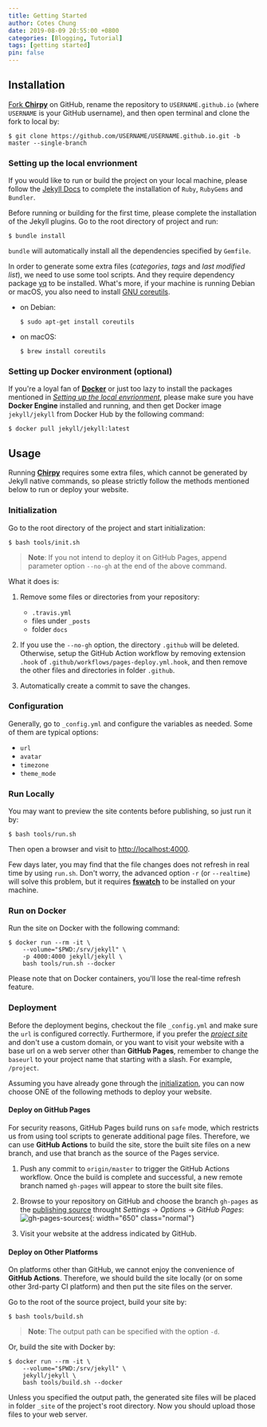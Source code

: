 ```yaml
---
title: Getting Started
author: Cotes Chung
date: 2019-08-09 20:55:00 +0800
categories: [Blogging, Tutorial]
tags: [getting started]
pin: false
---
```



## Installation

[Fork **Chirpy**](https://github.com/cotes2020/jekyll-theme-chirpy/fork) on GitHub, rename the repository to `USERNAME.github.io` (where `USERNAME` is your GitHub username), and then open terminal and clone the fork to local by:

```terminal
$ git clone https://github.com/USERNAME/USERNAME.github.io.git -b master --single-branch
```

### Setting up the local envrionment

If you would like to run or build the project on your local machine, please follow the [Jekyll Docs](https://jekyllrb.com/docs/installation/) to complete the installation of `Ruby`, `RubyGems` and `Bundler`. 

Before running or building for the first time, please complete the installation of the Jekyll plugins. Go to the root directory of project and run:

```terminal
$ bundle install
```

`bundle` will automatically install all the dependencies specified by `Gemfile`.

In order to generate some extra files (_categories_, _tags_ and _last modified list_), we need to use some tool scripts. And they require dependency package [yq](https://github.com/mikefarah/yq#install) to be installed. What's more, if your machine is running Debian or macOS, you also need to install [GNU coreutils](https://www.gnu.org/software/coreutils/).

- on Debian:

  ```console
  $ sudo apt-get install coreutils
  ```

- on macOS:

  ```console
  $ brew install coreutils
  ```

### Setting up Docker environment (optional)

If you're a loyal fan of [**Docker**](https://www.docker.com/) or just too lazy to install the packages mentioned in [_Setting up the local envrionment_](#setting-up-the-local-envrionment), please make sure you have **Docker Engine** installed and running, and then get Docker image `jekyll/jekyll` from Docker Hub by the following command:

```console
$ docker pull jekyll/jekyll:latest
```

## Usage

Running [**Chirpy**](https://github.com/cotes2020/jekyll-theme-chirpy/) requires some extra files, which cannot be generated by Jekyll native commands, so please strictly follow the methods mentioned below to run or deploy your website.

### Initialization

Go to the root directory of the project and start initialization:

```console
$ bash tools/init.sh
```

> **Note**: If you not intend to deploy it on GitHub Pages, append parameter option `--no-gh` at the end of the above command.

What it does is:

1. Remove some files or directories from your repository:

    - `.travis.yml`
    - files under `_posts`
    - folder `docs`

2. If you use the `--no-gh` option, the directory `.github` will be deleted. Otherwise, setup the GitHub Action workflow by removing extension `.hook` of `.github/workflows/pages-deploy.yml.hook`, and then remove the other files and directories in folder `.github`. 

3. Automatically create a commit to save the changes.

### Configuration

Generally, go to `_config.yml` and configure the variables as needed. Some of them are typical options:

- `url`
- `avatar`
- `timezone`
- `theme_mode`

### Run Locally

You may want to preview the site contents before publishing, so just run it by:

```terminal
$ bash tools/run.sh
```

Then open a browser and visit to <http://localhost:4000>.

Few days later, you may find that the file changes does not refresh in real time by using `run.sh`. Don't worry, the advanced option `-r` (or `--realtime`) will solve this problem, but it requires [**fswatch**](http://emcrisostomo.github.io/fswatch/) to be installed on your machine.

### Run on Docker

Run the site on Docker with the following command:

```terminal
$ docker run --rm -it \
    --volume="$PWD:/srv/jekyll" \
    -p 4000:4000 jekyll/jekyll \
    bash tools/run.sh --docker
```

Please note that on Docker containers, you'll lose the real-time refresh feature.

### Deployment

Before the deployment begins, checkout the file `_config.yml` and make sure the `url` is configured correctly. Furthermore, if you prefer the [_project site_](https://help.github.com/en/github/working-with-github-pages/about-github-pages#types-of-github-pages-sites) and don't use a custom domain, or you want to visit your website with a base url on a web server other than **GitHub Pages**, remember to change the `baseurl` to your project name that starting with a slash. For example, `/project`.

Assuming you have already gone through the [initialization](#initialization), you can now choose ONE of the following methods to deploy your website.

#### Deploy on GitHub Pages

For security reasons, GitHub Pages build runs on `safe` mode, which restricts us from using tool scripts to generate additional page files. Therefore, we can use **GitHub Actions** to build the site, store the built site files on a new branch, and use that branch as the source of the Pages service.

1. Push any commit to `origin/master` to trigger the GitHub Actions workflow. Once the build is complete and successful, a new remote branch named `gh-pages` will appear to store the built site files.

2. Browse to your repository on GitHub and choose the branch `gh-pages` as the [publishing source](https://docs.github.com/en/github/working-with-github-pages/configuring-a-publishing-source-for-your-github-pages-site) throught _Settings_ → _Options_ → _GitHub Pages_:
    ![gh-pages-sources](/assets/img/sample/gh-pages-sources.png){: width="650" class="normal"}

3. Visit your website at the address indicated by GitHub.

#### Deploy on Other Platforms

On platforms other than GitHub, we cannot enjoy the convenience of **GitHub Actions**. Therefore, we should build the site locally (or on some other 3rd-party CI platform) and then put the site files on the server.

Go to the root of the source project, build your site by:

```console
$ bash tools/build.sh
```

> **Note**: The output path can be specified with the option `-d`.

Or, build the site with Docker by:

```terminal
$ docker run --rm -it \
    --volume="$PWD:/srv/jekyll" \
    jekyll/jekyll \
    bash tools/build.sh --docker
```

Unless you specified the output path, the generated site files will be placed in folder `_site` of the project's root directory. Now you should upload those files to your web server.
